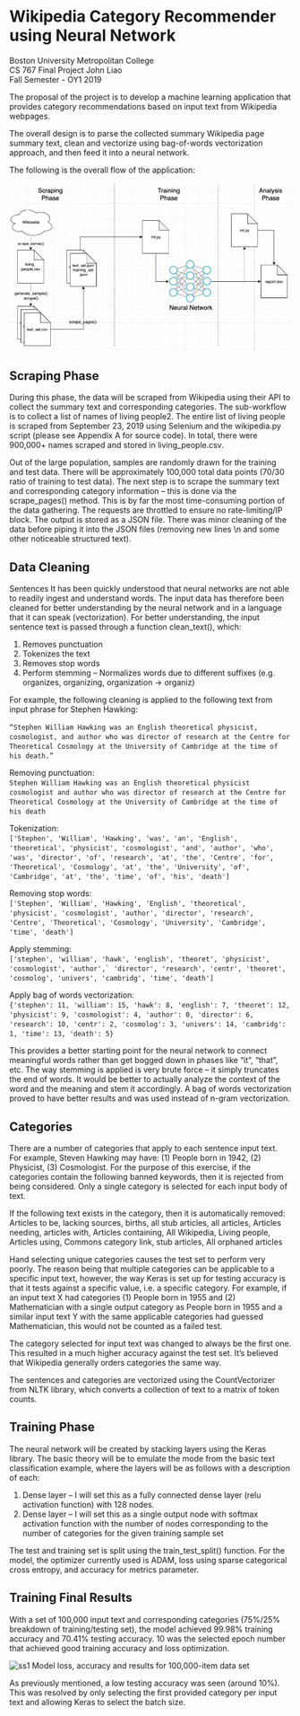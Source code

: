 # Wikipedia Category Recommender using Neural Network
Boston University Metropolitan College  
CS 767 Final Project 
John Liao  
Fall Semester - OY1 2019

The proposal of the project is to develop a machine learning application that provides category recommendations based on input text from Wikipedia webpages. 

The overall design is to parse the collected summary Wikipedia page summary text, clean and vectorize using bag-of-words vectorization approach, and then feed it into a neural network. 

The following is the overall flow of the application:

![ss1](files/workflow.png)

## Scraping Phase
During this phase, the data will be scraped from Wikipedia using their API to collect the summary text and corresponding categories. The sub-workflow is to collect a list of names of living people2. The entire list of living people is scraped from September 23, 2019 using Selenium and the wikipedia.py script (please see Appendix A for source code). In total, there were 900,000+ names scraped and stored in living_people.csv.

Out of the large population, samples are randomly drawn for the training and test data. There will be approximately 100,000 total data points (70/30 ratio of training to test data). The next step is to scrape the summary text and corresponding category information – this is done via the scrape_pages() method. This is by far the most time-consuming portion of the data gathering. The requests are throttled to ensure no rate-limiting/IP block. The output is stored as a JSON file. There was minor cleaning of the data before piping it into the JSON files (removing new lines \n and some other noticeable structured text).

## Data Cleaning
Sentences
It has been quickly understood that neural networks are not able to readily ingest and understand words. The input data has therefore been cleaned for better understanding by the neural network and in a language that it can speak (vectorization). 
For better understanding, the input sentence text is passed through a function clean_text(), which:

1.	Removes punctuation
2.	Tokenizes the text
3.	Removes stop words
4.	Perform stemming – Normalizes words due to different suffixes (e.g. organizes, organizing, organization -> organiz)

For example, the following cleaning is applied to the following text from input phrase for Stephen Hawking:

```“Stephen William Hawking was an English theoretical physicist, cosmologist, and author who was director of research at the Centre for Theoretical Cosmology at the University of Cambridge at the time of his death.”```

Removing punctuation:  
```Stephen William Hawking was an English theoretical physicist cosmologist and author who was director of research at the Centre for Theoretical Cosmology at the University of Cambridge at the time of his death```

Tokenization:  
```['Stephen', 'William', 'Hawking', 'was', 'an', 'English', 'theoretical', 'physicist', 'cosmologist', 'and', 'author', 'who', 'was', 'director', 'of', 'research', 'at', 'the', 'Centre', 'for', 'Theoretical', 'Cosmology', 'at', 'the', 'University', 'of', 'Cambridge', 'at', 'the', 'time', 'of', 'his', 'death']```

Removing stop words:  
```['Stephen', 'William', 'Hawking', 'English', 'theoretical', 'physicist', 'cosmologist', 'author', 'director', 'research', 'Centre', 'Theoretical', 'Cosmology', 'University', 'Cambridge', 'time', 'death']```

Apply stemming:  
```['stephen', 'william', 'hawk', 'english', 'theoret', 'physicist', 'cosmologist', 'author',` 'director', 'research', 'centr', 'theoret', 'cosmolog', 'univers', 'cambridg', 'time', 'death']```

Apply bag of words vectorization:  
```{'stephen': 11, 'william': 15, 'hawk': 8, 'english': 7, 'theoret': 12, 'physicist': 9, 'cosmologist': 4, 'author': 0, 'director': 6, 'research': 10, 'centr': 2, 'cosmolog': 3, 'univers': 14, 'cambridg': 1, 'time': 13, 'death': 5}```

This provides a better starting point for the neural network to connect meaningful words rather than get bogged down in phases like “it”, “that”, etc. The way stemming is applied is very brute force – it simply truncates the end of words. It would be better to actually analyze the context of the word and the meaning and stem it accordingly. A bag of words vectorization proved to have better results and was used instead of n-gram vectorization. 

## Categories
There are a number of categories that apply to each sentence input text. For example, Steven Hawking may have: (1) People born in 1942, (2) Physicist, (3) Cosmologist. For the purpose of this exercise, if the categories contain the following banned keywords, then it is rejected from being considered. Only a single category is selected for each input body of text. 

If the following text exists in the category, then it is automatically removed:
Articles to be, lacking sources, births, all stub articles, all articles, Articles needing, articles with, Articles containing, All Wikipedia, Living people, Articles using, Commons category link, stub articles, All orphaned articles

Hand selecting unique categories causes the test set to perform very poorly. The reason being that multiple categories can be applicable to a specific input text, however, the way Keras is set up for testing accuracy is that it tests against a specific value, i.e. a specific category. For example, if an input text X had categories (1) People born in 1955 and (2) Mathematician with a single output category as People born in 1955 and a similar input text Y with the same applicable categories had guessed Mathematician, this would not be counted as a failed test. 

The category selected for input text was changed to always be the first one. This resulted in a much higher accuracy against the test set. It’s believed that Wikipedia generally orders categories the same way.

The sentences and categories are vectorized using the CountVectorizer from NLTK library, which converts a collection of text to a matrix of token counts. 

## Training Phase
The neural network will be created by stacking layers using the Keras library. The basic theory will be to emulate the mode from the basic text classification example, where the layers will be as follows with a description of each:
1.	Dense layer – I will set this as a fully connected dense layer (relu activation function) with 128 nodes.
2.	Dense layer – I will set this as a single output node with softmax activation function with the number of nodes corresponding to the number of categories for the given training sample set 

The test and training set is split using the train_test_split() function. For the model, the optimizer currently used is ADAM, loss using sparse categorical cross entropy, and accuracy for metrics parameter.

## Training Final Results
With a set of 100,000 input text and corresponding categories (75%/25% breakdown of training/testing set), the model achieved 99.98% training accuracy and 70.41% testing accuracy. 10 was the selected epoch number that achieved good training accuracy and loss optimization. 

![ss1](files/results.png)
Model loss, accuracy and results for 100,000-item data set

As previously mentioned, a low testing accuracy was seen (around 10%). This was resolved by only selecting the first provided category per input text and allowing Keras to select the batch size. 
